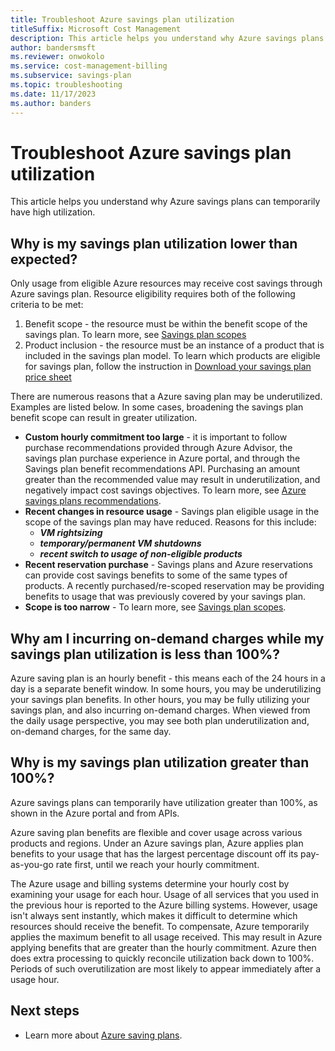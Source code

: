 ```yaml
---
title: Troubleshoot Azure savings plan utilization
titleSuffix: Microsoft Cost Management
description: This article helps you understand why Azure savings plans can temporarily have utilization greater than 100% in usage reporting UIs and APIs.
author: bandersmsft
ms.reviewer: onwokolo
ms.service: cost-management-billing
ms.subservice: savings-plan
ms.topic: troubleshooting
ms.date: 11/17/2023
ms.author: banders
---
```


# Troubleshoot Azure savings plan utilization

This article helps you understand why Azure savings plans can temporarily have high utilization.

## Why is my savings plan utilization lower than expected?

Only usage from eligible Azure resources may receive cost savings through Azure savings plan. Resource eligibility requires both of the following criteria to be met:
1. Benefit scope - the resource must be within the benefit scope of the savings plan. To learn more, see [Savings plan scopes](https://learn.microsoft.com/en-us/azure/cost-management-billing/savings-plan/download-savings-plan-price-sheet)
2. Product inclusion - the resource must be an instance of a product that is included in the savings plan model. To learn which products are eligible for savings plan, follow the instruction in [Download your savings plan price sheet](https://learn.microsoft.com/en-us/azure/cost-management-billing/savings-plan/download-savings-plan-price-sheet)

There are numerous reasons that a Azure saving plan may be underutilized. Examples are listed below. In some cases, broadening the savings plan benefit scope can result in greater utilization.
- **Custom hourly commitment too large** - it is important to follow purchase recommendations provided through Azure Advisor, the savings plan purchase experience in Azure portal, and through the Savings plan benefit recommendations API. Purchasing an amount greater than the recommended value may result in underutilization, and negatively impact cost savings objectives. To learn more, see [Azure savings plans recommendations](https://learn.microsoft.com/en-us/azure/cost-management-billing/savings-plan/purchase-recommendations).
- **Recent changes in resource usage** - Savings plan eligible usage in the scope of the savings plan may have reduced. Reasons for this include:
  - ***VM rightsizing***
  - ***temporary/permanent VM shutdowns***
  - ***recent switch to usage of non-eligible products***
- **Recent reservation purchase** - Savings plans and Azure reservations can provide cost savings benefits to some of the same types of products. A recently purchased/re-scoped reservation may be providing benefits to usage that was previously covered by your savings plan.
- **Scope is too narrow** - To learn more, see [Savings plan scopes](https://learn.microsoft.com/en-us/azure/cost-management-billing/savings-plan/scope-savings-plan).

## Why am I incurring on-demand charges while my savings plan utilization is less than 100%?

Azure saving plan is an hourly benefit - this means each of the 24 hours in a day is a separate benefit window. In some hours, you may be underutilizing your savings plan benefits. In other hours, you may be fully utilizing your savings plan, and also incurring on-demand charges. When viewed from the daily usage perspective, you may see both plan underutilization and, on-demand charges, for the same day.

## Why is my savings plan utilization greater than 100%?

Azure savings plans can temporarily have utilization greater than 100%, as shown in the Azure portal and from APIs.

Azure saving plan benefits are flexible and cover usage across various products and regions. Under an Azure savings plan, Azure applies plan benefits to your usage that has the largest percentage discount off its pay-as-you-go rate first, until we reach your hourly commitment.

The Azure usage and billing systems determine your hourly cost by examining your usage for each hour. Usage of all services that you used in the previous hour is reported to the Azure billing systems. However, usage isn't always sent instantly, which makes it difficult to determine which resources should receive the benefit. To compensate, Azure temporarily applies the maximum benefit to all usage received. This may result in Azure applying benefits that are greater than the hourly commitment. Azure then does extra processing to quickly reconcile utilization back down to 100%. Periods of such overutilization are most likely to appear immediately after a usage hour.

## Next steps

- Learn more about [Azure saving plans](index.yml).
